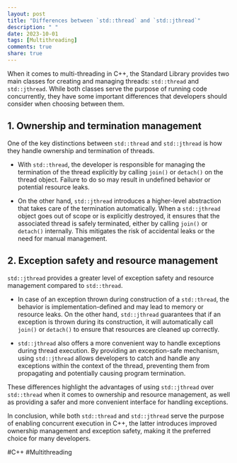 ```yaml
---
layout: post
title: "Differences between `std::thread` and `std::jthread`"
description: " "
date: 2023-10-01
tags: [Multithreading]
comments: true
share: true
---
```


When it comes to multi-threading in C++, the Standard Library provides two main classes for creating and managing threads: `std::thread` and `std::jthread`. While both classes serve the purpose of running code concurrently, they have some important differences that developers should consider when choosing between them.

## 1. Ownership and termination management

One of the key distinctions between `std::thread` and `std::jthread` is how they handle ownership and termination of threads.

- With `std::thread`, the developer is responsible for managing the termination of the thread explicitly by calling `join()` or `detach()` on the thread object. Failure to do so may result in undefined behavior or potential resource leaks.

- On the other hand, `std::jthread` introduces a higher-level abstraction that takes care of the termination automatically. When a `std::jthread` object goes out of scope or is explicitly destroyed, it ensures that the associated thread is safely terminated, either by calling `join()` or `detach()` internally. This mitigates the risk of accidental leaks or the need for manual management.

## 2. Exception safety and resource management

`std::jthread` provides a greater level of exception safety and resource management compared to `std::thread`.

- In case of an exception thrown during construction of a `std::thread`, the behavior is implementation-defined and may lead to memory or resource leaks. On the other hand, `std::jthread` guarantees that if an exception is thrown during its construction, it will automatically call `join()` or `detach()` to ensure that resources are cleaned up correctly.

- `std::jthread` also offers a more convenient way to handle exceptions during thread execution. By providing an exception-safe mechanism, using `std::jthread` allows developers to catch and handle any exceptions within the context of the thread, preventing them from propagating and potentially causing program termination.

These differences highlight the advantages of using `std::jthread` over `std::thread` when it comes to ownership and resource management, as well as providing a safer and more convenient interface for handling exceptions.

In conclusion, while both `std::thread` and `std::jthread` serve the purpose of enabling concurrent execution in C++, the latter introduces improved ownership management and exception safety, making it the preferred choice for many developers. 

#C++ #Multithreading